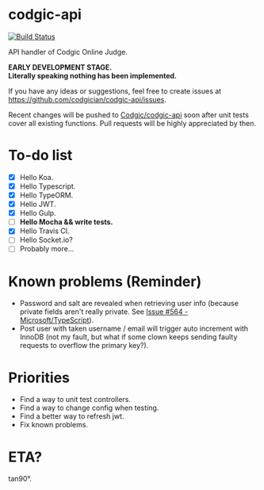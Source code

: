 # codgic-api

[![Build Status](https://travis-ci.org/codgician/codgic-api.svg?branch=master)](https://travis-ci.org/codgician/codgic-api)

API handler of Codgic Online Judge.

**EARLY DEVELOPMENT STAGE.**  
**Literally speaking nothing has been implemented.**

If you have any ideas or suggestions, feel free to create issues at https://github.com/codgician/codgic-api/issues.

Recent changes will be pushed to [Codgic/codgic-api](https://github.com/codgic/codgic-api) soon after unit tests cover all existing functions. Pull requests will be highly appreciated by then.

# To-do list
- [x] Hello Koa.
- [x] Hello Typescript.
- [x] Hello TypeORM.
- [x] Hello JWT.
- [x] Hello Gulp.
- [ ] **Hello Mocha && write tests.**
- [x] Hello Travis CI.
- [ ] Hello Socket.io?
- [ ] Probably more...

# Known problems (Reminder)
- Password and salt are revealed when retrieving user info (because private fields aren't really private. See [Issue #564 - Microsoft/TypeScript](https://github.com/Microsoft/TypeScript/issues/564)).
- Post user with taken username / email will trigger auto increment with InnoDB (not my fault, but what if some clown keeps sending faulty requests to overflow the primary key?).

# Priorities
- Find a way to unit test controllers.
- Find a way to change config when testing.
- Find a better way to refresh jwt.
- Fix known problems.

# ETA?
tan90°.
